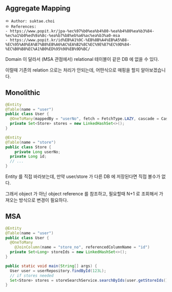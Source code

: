 ## Aggregate Mapping

```
ㅁ Author: suktae.choi
ㅁ References:
- https://www.popit.kr/jpa-%ec%97%b0%ea%b4%80-%ea%b4%80%ea%b3%84-%ec%a1%b0%ed%9a%8c-%ea%b7%b8%eb%a6%ac%ea%b3%a0-msa
- https://www.popit.kr/id%EB%A1%9C-%EB%8B%A4%EB%A5%B8-%EC%95%A0%EA%B7%B8%EB%A6%AC%EA%B2%8C%EC%9E%87%EC%9D%84-%EC%B0%B8%EC%A1%B0%ED%95%98%EB%9D%BC/
```

Domain 이 달라서 (MSA 관점에서) relational 테이블이 같은 DB 에 없을 수 있다.

이럴때 기존의 relation 으로는 처리가 안되는데, 어떤식으로 매핑을 할지 알아보겠습니다.

## Monolithic

```java
@Entity
@Table(name = "user")
public class User {
  @OneToMany(mappedBy = "userNo", fetch = FetchType.LAZY, cascade = CascadeType.ALL, orphanRemoval = true)
  private Set<Store> stores = new LinkedHashSet<>();
}
```

```java
@Entity
@Table(name = "store")
public class Store {
	private Long userNo;
  private Long id;
  // ...
}
```

Entity 를 직접 바라보는데, 만약 user/store 가 다른 DB 에 저장된다면 직접 볼수가 없다.

그래서 object 가 아닌 object reference 를 참조하고, 필요할때  N+1 로 조회해서 가져오는 방식으로 변경이 필요하다.

## MSA

```java
@Entity
@Table(name = "user")
public class User {
  @OneToMany
	@JoinColumn(name = "store_no", referencedColumnName = "id")
  private Set<Long> storeIds = new LinkedHashSet<>();
}
```

```java
public static void main(String[] args) {
  User user = userRepository.findById(123L);
  // if stores needed
  Set<Store> stores = storeSearchService.searchByIds(user.getStoreIds());
}
```

